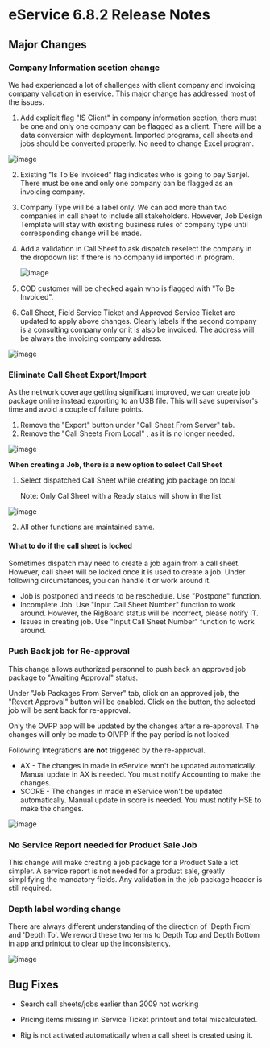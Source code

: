 # eService 6.8.2 Release Notes

## Major Changes

### Company Information section change

We had experienced a lot of challenges with client company and invoicing company validation in eservice. This major change has addressed most of the issues.

1. Add explicit flag "IS Client" in company information section, there must be one and only one company can be flagged as a client. There will be a data conversion with deployment. Imported programs, call sheets and jobs should be converted properly. No need to change Excel program.

![image](https://user-images.githubusercontent.com/55812393/129236528-4f173d4d-e3a2-490c-be3f-2314e1b4219c.png)

2. Existing "Is To Be Invoiced" flag indicates who is going to pay Sanjel. There must be one and only one company can be flagged as an invoicing company.

3. Company Type will be a label only. We can add more than two companies in call sheet to include all stakeholders. However, Job Design Template will stay with existing business rules of company type until corresponding change will be made.

4. Add a validation in Call Sheet to ask dispatch reselect the company in the dropdown list if there is no company id imported in program.

   ![image](https://user-images.githubusercontent.com/55812393/129236251-d546dbee-96db-4e16-8cee-a010433404bb.png)

5. COD customer will be checked again who is flagged with "To Be Invoiced".

6. Call Sheet, Field Service Ticket and Approved Service Ticket are updated to apply above changes. Clearly labels if the second company is a consulting company only or it is also be invoiced. The address will be always the invoicing company address.

![image](https://user-images.githubusercontent.com/55812393/129237788-94392cff-2c33-455f-b1e1-77c8d772fcd1.png)



### Eliminate Call Sheet Export/Import

As the network coverage getting significant improved, we can create job package online instead exporting to an USB file. This will save supervisor's time and avoid a couple of failure points.

1. Remove the "Export" button under "Call Sheet From Server" tab.
2. Remove the "Call Sheets From Local" , as it is no longer needed.

![image](https://user-images.githubusercontent.com/55812393/129239738-dfb5c481-ebd9-413b-bb92-8dd84f9e31f5.png)

**When creating a Job, there is a new option to select Call Sheet**

1.  Select dispatched Call Sheet while creating job package on local

    Note: Only Cal Sheet with a Ready status will show in the list

![image](https://user-images.githubusercontent.com/55812393/129240120-55759f8b-9e82-4d19-89b5-3aa6145aeeda.png)

2. All other functions are maintained same.



#### What to do if the call sheet is locked

Sometimes dispatch may need to create a job again from a call sheet. However, call sheet will be locked once it is used to create a job. Under following circumstances, you can handle it or work around it.

- Job is postponed and needs to be reschedule. Use "Postpone" function.
- Incomplete Job. Use "Input Call Sheet Number" function to work around. However, the RigBoard status will be incorrect, please notify IT.
- Issues in creating job. Use "Input Call Sheet Number" function to work around. 



### Push Back job for Re-approval

This change allows authorized personnel to push back an approved job package to "Awaiting Approval" status. 

Under "Job Packages From Server" tab, click on an approved job, the "Revert Approval" button will be enabled. Click on the button, the selected job will be sent back for re-approval.

Only the OVPP app will be updated by the changes after a re-approval. The changes will only be made to OIVPP if the pay period is not locked

Following Integrations **are not** triggered by the re-approval.

- AX - The changes in made in eService won't be updated automatically. Manual update in AX is needed. You must notify Accounting to make the changes.
- SCORE - The changes in made in eService won't be updated automatically. Manual update in score is needed. You must notify HSE to make the changes.



![image](https://user-images.githubusercontent.com/55812393/129241350-c34d1806-0489-4e51-9a3b-3b4b9d922038.png)

### No Service Report needed for Product Sale Job 

This change will make creating a job package for a Product Sale a lot simpler. A service report is not needed for a product sale, greatly simplifying the mandatory fields. Any validation in the job package header is still required.

### Depth label wording change

There are always different understanding of the direction of 'Depth From' and 'Depth To'. We reword these two terms to Depth Top and Depth Bottom in app and printout to clear up the inconsistency.

![image](https://user-images.githubusercontent.com/55812393/129244102-fdf7ea11-a2bc-4870-9fa8-0cbd7d3da4f1.png)

## Bug Fixes

- Search call sheets/jobs earlier than  2009 not working

- Pricing items missing in Service Ticket printout and total miscalculated. 

- Rig is not activated automatically when a call sheet is created using it.
